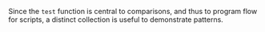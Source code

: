 Since the `test` function is central to comparisons, and thus to program flow for scripts, a distinct collection is useful to demonstrate patterns.

